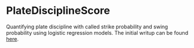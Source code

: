 # PlateDisciplineScore
Quantifying plate discipline with called strike probability and swing probability using logistic regression models. The initial writup can be found [here](https://mattboyd1.wixsite.com/website/post/plate-discipline-score-can-plate-discipline-be-quantified).
